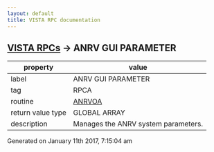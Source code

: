 ```yaml
---
layout: default
title: VISTA RPC documentation
---
```




## [VISTA RPCs](TableOfContent.md) &#8594; ANRV GUI PARAMETER 

 property | value 
--- | --- 
 label | ANRV GUI PARAMETER
 tag | RPCA
 routine | [ANRVOA](http://code.osehra.org/dox/Routine_ANRVOA_source.html)
 return value type | GLOBAL ARRAY
 description | Manages the ANRV system parameters.




 Generated on January 11th 2017, 7:15:04 am
